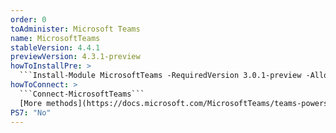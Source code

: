 ```yaml
---
order: 0
toAdminister: Microsoft Teams
name: MicrosoftTeams
stableVersion: 4.4.1
previewVersion: 4.3.1-preview
howToInstallPre: >
  ```Install-Module MicrosoftTeams -RequiredVersion 3.0.1-preview -AllowPrerelease```
howToConnect: >
  ```Connect-MicrosoftTeams```
  [More methods](https://docs.microsoft.com/MicrosoftTeams/teams-powershell-install#sign-in)
PS7: "No"
---
```

